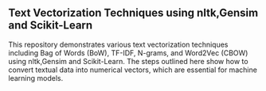 ## Text Vectorization Techniques using nltk,Gensim and Scikit-Learn
This repository demonstrates various text vectorization techniques including Bag of Words (BoW), TF-IDF, N-grams, and Word2Vec (CBOW) using nltk,Gensim and Scikit-Learn. The steps outlined here show how to convert textual data into numerical vectors, which are essential for machine learning models.
